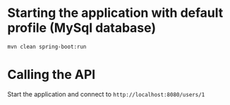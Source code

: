 
# Starting the application with default profile (MySql database)
`mvn clean spring-boot:run`

# Calling the API 
Start the application and connect to `http://localhost:8080/users/1`